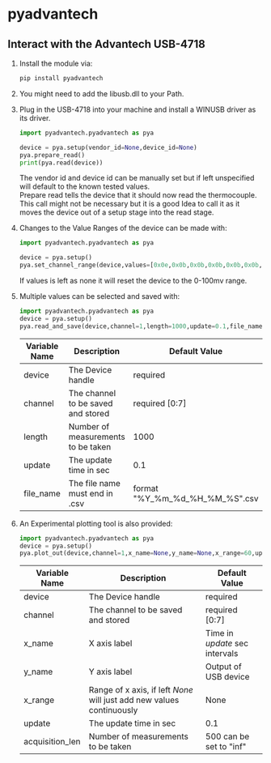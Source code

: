 # pyadvantech
## Interact with the Advantech USB-4718
1. Install the module via:
    ```cmd
    pip install pyadvantech
    ```
2. You might need to add the libusb.dll to your Path. 

3. Plug in the USB-4718 into your machine and install a WINUSB driver as its driver.
    ```python
    import pyadvantech.pyadvantech as pya
    
    device = pya.setup(vendor_id=None,device_id=None)
    pya.prepare_read()
    print(pya.read(device))
    ```
    The vendor id and device id can be manually set but if left unspecified will default to the known tested values.    
    Prepare read tells the device that it should now read the thermocouple. This call might not be necessary but it is a good Idea to call it as it moves the device out of a setup stage into the read stage.

4. Changes to the Value Ranges of the device can be made with:
    ```python
    import pyadvantech.pyadvantech as pya
    
    device = pya.setup()
    pya.set_channel_range(device,values=[0x0e,0x0b,0x0b,0x0b,0x0b,0x0b,0x0b,0x0b])
    
    ```
    If values is left as none it will reset the device to the 0-100mv range.
5. Multiple values can be selected and saved with:
   ```python
   import pyadvantech.pyadvantech as pya
   device = pya.setup()
   pya.read_and_save(device,channel=1,length=1000,update=0.1,file_name="test.csv")
   ```
   | Variable Name  | Description | Default Value |
   | ------------- | ------------- | ------------- |
   | device  | The Device handle  | required  |
   | channel  | The channel to be saved and stored  | required [0:7]  |
   | length  | Number of measurements to be taken  | 1000  |
   | update | The update time in sec  | 0.1  |
   | file_name  | The file name must end in .csv  | format "%Y_%m_%d_%H_%M_%S".csv  |
6. An Experimental plotting tool is also provided:
   ```python
   import pyadvantech.pyadvantech as pya
   device = pya.setup()
   pya.plot_out(device,channel=1,x_name=None,y_name=None,x_range=60,update=None,acquisition_len=None)
   ```
   | Variable Name  | Description | Default Value |
   | ------------- | ------------- | ------------- |
   | device  | The Device handle  | required  |
   | channel  | The channel to be saved and stored  | required [0:7]  |
   | x_name  | X axis label  | Time in *update* sec intervals  |
   | y_name  | Y axis label  | Output of USB device  |
   | x_range  | Range of x axis, if left *None* will just add new values continuously  | None  |
   | update | The update time in sec  | 0.1  |
   | acquisition_len  | Number of measurements to be taken  | 500 can be set to "inf"  |
   
   
   
   
